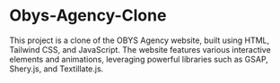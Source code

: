 # Obys-Agency-Clone
This project is a clone of the OBYS Agency website, built using HTML, Tailwind CSS, and JavaScript. The website features various interactive elements and animations, leveraging powerful libraries such as GSAP, Shery.js, and Textillate.js.
